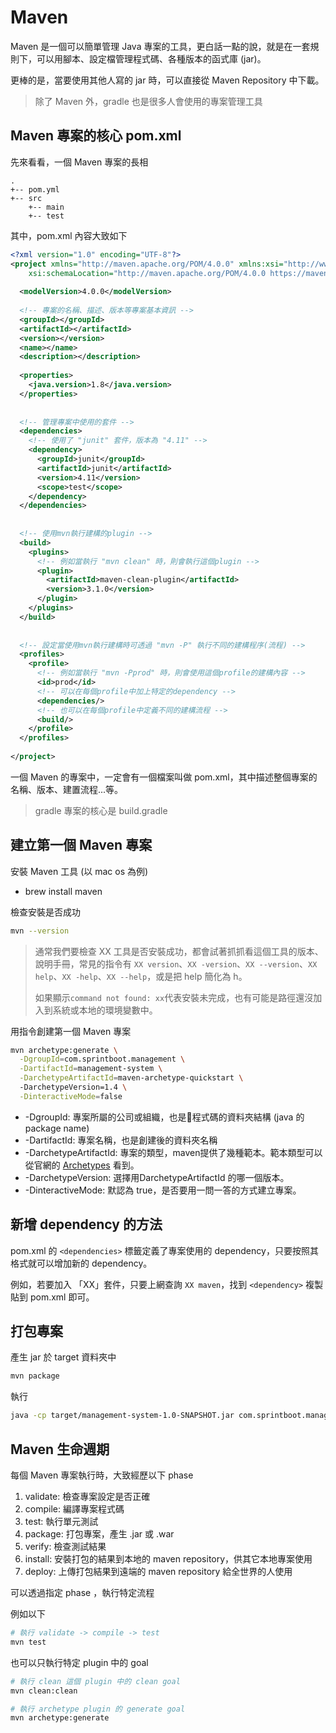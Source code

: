 # Maven

Maven 是一個可以簡單管理 Java 專案的工具，更白話一點的說，就是在一套規則下，可以用腳本、設定檔管理程式碼、各種版本的函式庫 (jar)。

更棒的是，當要使用其他人寫的 jar 時，可以直接從 Maven Repository 中下載。

> 除了 Maven 外，gradle 也是很多人會使用的專案管理工具

## Maven 專案的核心 pom.xml

先來看看，一個 Maven 專案的長相

```
.
+-- pom.yml
+-- src
    +-- main
    +-- test
```

其中，pom.xml 內容大致如下

```xml
<?xml version="1.0" encoding="UTF-8"?>
<project xmlns="http://maven.apache.org/POM/4.0.0" xmlns:xsi="http://www.w3.org/2001/XMLSchema-instance"
	xsi:schemaLocation="http://maven.apache.org/POM/4.0.0 https://maven.apache.org/xsd/maven-4.0.0.xsd">
	
  <modelVersion>4.0.0</modelVersion>
	
  <!-- 專案的名稱、描述、版本等專案基本資訊 -->
  <groupId></groupId>
  <artifactId></artifactId>
  <version></version>
  <name></name>
  <description></description>
	
  <properties>
    <java.version>1.8</java.version>
  </properties>
	
	
  <!-- 管理專案中使用的套件 -->
  <dependencies>
    <!-- 使用了 "junit" 套件，版本為 "4.11" -->
    <dependency>
      <groupId>junit</groupId>
      <artifactId>junit</artifactId>
      <version>4.11</version>
      <scope>test</scope>
    </dependency>
  </dependencies>
	
	
  <!-- 使用mvn執行建構的plugin -->
  <build>
    <plugins>
      <!-- 例如當執行 "mvn clean" 時，則會執行這個plugin -->
      <plugin>
        <artifactId>maven-clean-plugin</artifactId>
        <version>3.1.0</version>
      </plugin>
    </plugins>
  </build>
	
	
  <!-- 設定當使用mvn執行建構時可透過 "mvn -P" 執行不同的建構程序(流程) -->
  <profiles>
    <profile>
      <!-- 例如當執行 "mvn -Pprod" 時，則會使用這個profile的建構內容 -->
      <id>prod</id>
      <!-- 可以在每個profile中加上特定的dependency -->
      <dependencies/>
      <!-- 也可以在每個profile中定義不同的建構流程 -->
      <build/>
    </profile>
  </profiles>
	
</project>
```

一個 Maven 的專案中，一定會有一個檔案叫做 pom.xml，其中描述整個專案的名稱、版本、建置流程...等。

> gradle 專案的核心是 build.gradle

## 建立第一個 Maven 專案

安裝 Maven 工具 (以 mac os 為例)

* brew install maven

檢查安裝是否成功

```sh
mvn --version
```

> 通常我們要檢查 XX 工具是否安裝成功，都會試著抓抓看這個工具的版本、說明手冊，常見的指令有 `XX version`、`XX -version`、`XX --version`、`XX help`、`XX -help`、`XX --help`，或是把 help 簡化為 h。
>
> 如果顯示`command not found: xx`代表安裝未完成，也有可能是路徑還沒加入到系統或本地的環境變數中。

用指令創建第一個 Maven 專案

```sh
mvn archetype:generate \
  -DgroupId=com.sprintboot.management \
  -DartifactId=management-system \
  -DarchetypeArtifactId=maven-archetype-quickstart \ 
  -DarchetypeVersion=1.4 \
  -DinteractiveMode=false
```

* -DgroupId: 專案所屬的公司或組織，也是程式碼的資料夾結構 (java 的 package name)
* -DartifactId: 專案名稱，也是創建後的資料夾名稱
* -DarchetypeArtifactId: 專案的類型，maven提供了幾種範本。範本類型可以從官網的 [Archetypes](https://mvnrepository.com/artifact/org.apache.maven.archetypes) 看到。
* -DarchetypeVersion: 選擇用DarchetypeArtifactId 的哪一個版本。
* -DinteractiveMode: 默認為 true，是否要用一問一答的方式建立專案。

## 新增 dependency 的方法

pom.xml 的 `<dependencies>` 標籤定義了專案使用的 dependency，只要按照其格式就可以增加新的 dependency。

例如，若要加入 「XX」套件，只要上網查詢 `XX maven`，找到 `<dependency>` 複製貼到 pom.xml 即可。

## 打包專案

產生 jar 於 target 資料夾中

```sh
mvn package
```

執行

```sh
java -cp target/management-system-1.0-SNAPSHOT.jar com.sprintboot.management.App
```

## Maven 生命週期

每個 Maven 專案執行時，大致經歷以下 phase

1. validate: 檢查專案設定是否正確
2. compile: 編譯專案程式碼
3. test: 執行單元測試
4. package: 打包專案，產生 .jar 或 .war
5. verify: 檢查測試結果
6. install: 安裝打包的結果到本地的 maven repository，供其它本地專案使用
7. deploy: 上傳打包結果到遠端的 maven repository 給全世界的人使用

可以透過指定 phase ，執行特定流程

例如以下

```sh
# 執行 validate -> compile -> test
mvn test
```

也可以只執行特定 plugin 中的 goal

```sh
# 執行 clean 這個 plugin 中的 clean goal
mvn clean:clean
```

```sh
# 執行 archetype plugin 的 generate goal
mvn archetype:generate
```